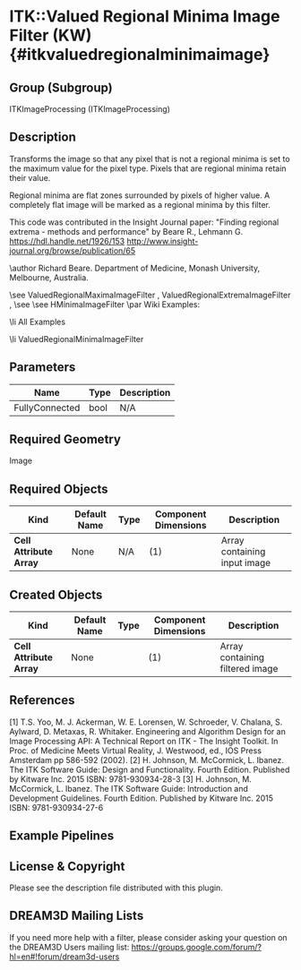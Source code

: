 ITK::Valued Regional Minima Image Filter (KW) {#itkvaluedregionalminimaimage}
============================

## Group (Subgroup) ##

ITKImageProcessing (ITKImageProcessing)

## Description ##

Transforms the image so that any pixel that is not a regional minima is set to the maximum value for the pixel type. Pixels that are regional minima retain their value.

Regional minima are flat zones surrounded by pixels of higher value. A completely flat image will be marked as a regional minima by this filter.

This code was contributed in the Insight Journal paper: "Finding regional extrema - methods and performance" by Beare R., Lehmann G. https://hdl.handle.net/1926/153 http://www.insight-journal.org/browse/publication/65 

\author Richard Beare. Department of Medicine, Monash University, Melbourne, Australia.

\see ValuedRegionalMaximaImageFilter , ValuedRegionalExtremaImageFilter ,
\see 
\see HMinimaImageFilter 
\par Wiki Examples:

\li All Examples 

\li ValuedRegionalMinimaImageFilter

## Parameters ##

| Name | Type | Description |
|------|------|-------------|
| FullyConnected | bool| N/A |


## Required Geometry ##

Image

## Required Objects ##

| Kind | Default Name | Type | Component Dimensions | Description |
|------|--------------|------|----------------------|-------------|
| **Cell Attribute Array** | None | N/A | (1)  | Array containing input image

## Created Objects ##

| Kind | Default Name | Type | Component Dimensions | Description |
|------|--------------|------|----------------------|-------------|
| **Cell Attribute Array** | None |  | (1)  | Array containing filtered image

## References ##

[1] T.S. Yoo, M. J. Ackerman, W. E. Lorensen, W. Schroeder, V. Chalana, S. Aylward, D. Metaxas, R. Whitaker. Engineering and Algorithm Design for an Image Processing API: A Technical Report on ITK - The Insight Toolkit. In Proc. of Medicine Meets Virtual Reality, J. Westwood, ed., IOS Press Amsterdam pp 586-592 (2002). 
[2] H. Johnson, M. McCormick, L. Ibanez. The ITK Software Guide: Design and Functionality. Fourth Edition. Published by Kitware Inc. 2015 ISBN: 9781-930934-28-3
[3] H. Johnson, M. McCormick, L. Ibanez. The ITK Software Guide: Introduction and Development Guidelines. Fourth Edition. Published by Kitware Inc. 2015 ISBN: 9781-930934-27-6

## Example Pipelines ##



## License & Copyright ##

Please see the description file distributed with this plugin.

## DREAM3D Mailing Lists ##

If you need more help with a filter, please consider asking your question on the DREAM3D Users mailing list:
https://groups.google.com/forum/?hl=en#!forum/dream3d-users
